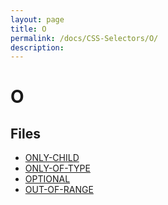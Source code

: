 ```yaml
---
layout: page
title: O
permalink: /docs/CSS-Selectors/O/
description: 
---
```


# O



## Files
* [ONLY-CHILD](/compare.html2pdf.tools/docs/CSS-Selectors/O/only-child.html)
* [ONLY-OF-TYPE](/compare.html2pdf.tools/docs/CSS-Selectors/O/only-of-type.html)
* [OPTIONAL](/compare.html2pdf.tools/docs/CSS-Selectors/O/optional.html)
* [OUT-OF-RANGE](/compare.html2pdf.tools/docs/CSS-Selectors/O/out-of-range.html)

